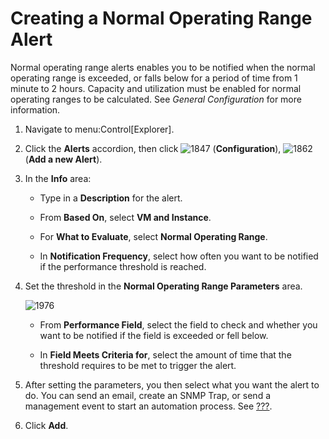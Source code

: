 # Creating a Normal Operating Range Alert

Normal operating range alerts enables you to be notified when the normal
operating range is exceeded, or falls below for a period of time from 1
minute to 2 hours. Capacity and utilization must be enabled for normal
operating ranges to be calculated. See *General Configuration* for more
information.

1.  Navigate to menu:Control\[Explorer\].

2.  Click the **Alerts** accordion, then click ![1847](1847.png)
    (**Configuration**), ![1862](1862.png) (**Add a new Alert**).

3.  In the **Info** area:
    
      - Type in a **Description** for the alert.
    
      - From **Based On**, select **VM and Instance**.
    
      - For **What to Evaluate**, select **Normal Operating Range**.
    
      - In **Notification Frequency**, select how often you want to be
        notified if the performance threshold is reached.

4.  Set the threshold in the **Normal Operating Range Parameters** area.
    
    ![1976](1976.png)
    
      - From **Performance Field**, select the field to check and
        whether you want to be notified if the field is exceeded or fell
        below.
    
      - In **Field Meets Criteria for**, select the amount of time that
        the threshold requires to be met to trigger the alert.

5.  After setting the parameters, you then select what you want the
    alert to do. You can send an email, create an SNMP Trap, or send a
    management event to start an automation process. See
    [???](#_to_create_an_alert).

6.  Click **Add**.

